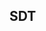 <!-- META
{"title":"新・動機づけ研究の最前線 （単行本）","link":"https://www.kitaohji.com/book/b580241.html","media":"book","tags":["psychology","motivation",""],"short":{"en":"Japanese text book for SDT and other motivation theories","ja":"SDTや動機に関する日本語教科書"},"importance":5,"hasPage":true,"createdAt":1719539032.467,"updatedAt":1719539032.467}
META -->

## SDT